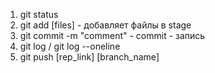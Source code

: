 1. git status
2. git add [files] - добавляет файлы в stage
3. git commit -m "comment" - commit - запись
4. git log / git log --oneline
5. git push [rep_link] [branch_name]